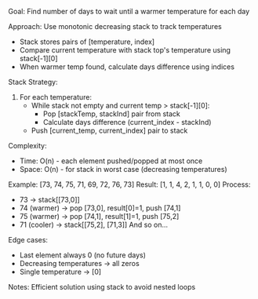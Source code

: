 Goal: Find number of days to wait until a warmer temperature for each day

Approach: Use monotonic decreasing stack to track temperatures

- Stack stores pairs of [temperature, index]
- Compare current temperature with stack top's temperature using stack[-1][0]
- When warmer temp found, calculate days difference using indices

Stack Strategy:

1. For each temperature:
   - While stack not empty and current temp > stack[-1][0]:
     - Pop [stackTemp, stackInd] pair from stack
     - Calculate days difference (current_index - stackInd)
   - Push [current_temp, current_index] pair to stack

Complexity:

- Time: O(n) - each element pushed/popped at most once
- Space: O(n) - for stack in worst case (decreasing temperatures)

Example: [73, 74, 75, 71, 69, 72, 76, 73]
Result: [1, 1, 4, 2, 1, 1, 0, 0]
Process:

- 73 → stack[[73,0]]
- 74 (warmer) → pop [73,0], result[0]=1, push [74,1]
- 75 (warmer) → pop [74,1], result[1]=1, push [75,2]
- 71 (cooler) → stack[[75,2], [71,3]]
  And so on...

Edge cases:

- Last element always 0 (no future days)
- Decreasing temperatures → all zeros
- Single temperature → [0]

Notes: Efficient solution using stack to avoid nested loops
